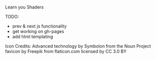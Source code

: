 Learn you Shaders

TODO:
  - prev & next js functionality
  - get working on gh-pages
  - add html templating


Icon Credits:
Advanced technology by Symbolon from the Noun Project
favicon by Freepik from flaticon.com licensed by CC 3.0 BY